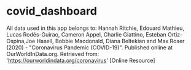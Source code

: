 # covid_dashboard
All data used in this app belongs to: Hannah Ritchie, Edouard Mathieu, Lucas Rodés-Guirao, Cameron Appel, Charlie Giattino, Esteban Ortiz-Ospina,Joe Hasell, Bobbie Macdonald, Diana Beltekian and Max Roser (2020) - \"Coronavirus Pandemic (COVID-19)\". Published online at OurWorldInData.org. Retrieved from: 'https://ourworldindata.org/coronavirus' [Online Resource]

